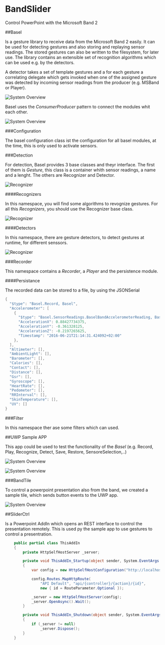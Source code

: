 # BandSlider
Control PowerPoint with the Microsoft Band 2


##Basel

Is a gesture library to receive data from the Microsoft Band 2 easily. It can be used for detecting gestures and also storing and replaying sensor readings.
The stored gestures can also be written to the filesystem, for later use. The library contains 
an extensible set of recognition algorithms which can be used e.g. by the detectors. 

A detector takes a set of template gestures and a for each gesture a 
correlating delegate which gets invoked when one of the assigned gesture was detected by incoming sensor readings from the producer (e.g. MSBand or Player).

![System Overview](./images/System.PNG)


Basel uses the *ConsumerProducer* pattern to connect the modules whit each other.

![System Overview](./images/Producer.PNG)

###Configuration

The basel configuration class ist the configuration for all basel modules, at the time, this is only used to activate sensors.

###Detection

For detection, Basel provides 3 base classes and theyr interface. The first of them is *Gesture*, this class is a container whith sensor readings, a name and a lenght. The others are  Recognizer and Detector.

![Recognizer](./images/Gesture.PNG)

####Recognizers

In this namespace, you will find some algorithms to revognize gestures. For all this *Recognizers*, you should use the Recognizer base class.


![Recognizer](./images/Recognizer.PNG)

####Detectors

In this namespace, there are gesture detectors, to detect gestures at runtime, for different senssors.

![Recognizer](./images/Detector.PNG)


###Recorder

This namespace contains a *Recorder*, a *Player* and the persistence module.

####Persistance

The recorded data can be stored to a file, by using the JSONSerial

```c#
{
  "$type": "Basel.Record, Basel",
  "Accelerometer": [
    {
      "$type": "Basel.SensorReadings.BaselBandAccelerometerReading, Basel",
      "AccelerationX": 0.88427734375,
      "AccelerationY": -0.361328125,
      "AccelerationZ": -0.2197265625,
      "Timestamp": "2016-06-21T21:14:31.424092+02:00"
    },
  ], 
  "Altimeter": [], 
  "AmbientLight": [], 
  "Barometer": [], 
  "Calories": [],
  "Contact": [], 
  "Distance": [], 
  "Gsr": [], 
  "Gyroscope": [], 
  "HeartRate": [],
  "Pedometer": [],
  "RRInterval": [], 
  "SkinTemperature": [], 
  "UV": []
}
```

###Filter

In this namespace ther ase some filters which can used.

##UWP Sample APP

This app could be used to test the functionality of the *Basel* (e.g. Record, Play, Recognize, Detect, Save, Restore, SensoreSelection,..)

![System Overview](./images/mainView.PNG)



![System Overview](./images/AccelerometerView.PNG)


###BandTile

To control a powerpoint presentation also from the band, we created a sample tile, which sends button events to the UWP app.

![System Overview](./images/Tile.PNG)

##SliderCtrl

Is a Powerpoint AddIn which opens an REST interface to control the presentation remotely. This is used py the sample app to use gestures to control a presentration.  

```c#
    public partial class ThisAddIn
    {
        private HttpSelfHostServer _server;

        private void ThisAddIn_Startup(object sender, System.EventArgs e)
        {
            var config = new HttpSelfHostConfiguration("http://localhost:5000");

            config.Routes.MapHttpRoute(
                "API Default", "api/{controller}/{action}/{id}",
                new { id = RouteParameter.Optional });

            _server = new HttpSelfHostServer(config);
            _server.OpenAsync().Wait();
        }

        private void ThisAddIn_Shutdown(object sender, System.EventArgs e)
        {
            if (_server != null)
                _server.Dispose();
        }
    }
```
